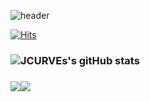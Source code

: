 ![header](https://capsule-render.vercel.app/api?type=waving&color=timeGradient&text=JCURVES%20👋&animation=twinkling&fontSize=35fontAlignY=40&fontAlign=70&height=250)

[![Hits](https://hits.seeyoufarm.com/api/count/incr/badge.svg?url=https%3A%2F%2Fgithub.com%2FJCURVEs&count_bg=%239C0AFD&title_bg=%23555555&icon=nintendogamecube.svg&icon_color=%23E7E7E7&title=hits&edge_flat=false)](https://hits.seeyoufarm.com)

### ![JCURVEs's gitHub stats](https://github-readme-stats.vercel.app/api?username=JCURVEs&show_icons=true&theme=radical)
### [<img src="https://img.shields.io/badge/aboutdotme-00A98F?style=flat&logo=aboutdotme&logoColor=white"/>](https://tome.app/jcurve/jaehee-cho-portpolio-clhirrwfq0bft9a40jcp4rqld)[<img src="https://img.shields.io/badge/Notion-000000?style=flat&logo=Notion&logoColor=white"/>](https://www.notion.so/05e5756136754bd8a4d87e67f965b180?pvs=4)
<!---
JCURVEs/JCURVEs is a ✨ special ✨ repository because its `README.md` (this file) appears on your GitHub profile.
You can click the Preview link to take a look at your changes.
--->
